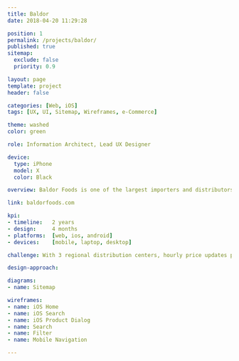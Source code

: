 ```yaml
---
title: Baldor
date: 2018-04-20 11:29:28

position: 1
permalink: /projects/baldor/
published: true
sitemap:
  exclude: false
  priority: 0.9

layout: page
template: project
header: false

categories: [Web, iOS]
tags: [UX, UI, Sitemap, Wireframes, e-Commerce]

theme: washed
color: green

role: Information Architect, Lead UX Designer

device:
  type: iPhone
  model: X
  color: Black

overview: Baldor Foods is one of the largest importers and distributors of fresh produce and specialty foods in the Northeast and Mid-Atlantic regions. The company buys directly from domestic farmers and international growers and provide customers with a consistent supply of fresh foods, prepared however they need it.

link: baldorfoods.com

kpi:
- timeline:   2 years
- design:     4 months
- platforms:  [web, ios, android]
- devices:    [mobile, laptop, desktop]

challenge: With 3 regional distribution centers, hourly price updates per customer account, and daily ordering cutoffs times, not only did Baldor Foods need to provide its customers with a robust ordering system, but also coordinate a large amount data and business intelligence across several endpoints.

design-approach:

diagrams:
- name: Sitemap

wireframes:
- name: iOS Home
- name: iOS Search
- name: iOS Product Dialog
- name: Search
- name: Filter
- name: Mobile Navigation

---
```


